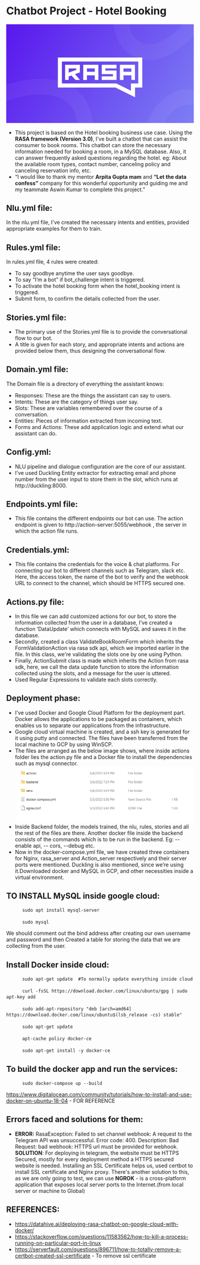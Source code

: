 # Chatbot Project - Hotel Booking

<img src="Images for read_me/logo.jpg">

* This project is based on the Hotel booking business use case. Using the **RASA framework (Version 3.0)**, I’ve built a chatbot that can assist the consumer to book rooms. This chatbot can store the necessary information needed for booking a room, in a MySQL database. Also, it can answer frequently asked questions regarding the hotel. eg: About the available room types, contact number, canceling policy and canceling reservation info, etc.
* “I would like to thank my mentor **Arpita Gupta mam** and **“Let the data confess”** company for this wonderful opportunity and guiding me and my teammate Aswin Kumar to complete this project.” 

## Nlu.yml file:
In the nlu.yml file, I've created the necessary intents and entities, provided appropriate examples for them to train.

## Rules.yml file:
In rules.yml file, 4 rules were created:
* To say goodbye anytime the user says goodbye.
* To say “I’m a bot” if bot_challenge intent is triggered.
* To activate the hotel booking form when the hotel_booking intent is triggered.
* Submit form, to confirm the details collected from the user.

## Stories.yml file:
* The primary use of the Stories.yml file is to provide the conversational flow to our bot. 
* A title is given for each story, and appropriate intents and actions are provided below them, thus designing the conversational flow.

## Domain.yml file:
The Domain file is a directory of everything the assistant knows: 
* Responses: These are the things the assistant can say to users.
* Intents: These are the category of things user say.
* Slots: These are variables remembered over the course of a conversation.
* Entities: Pieces of information extracted from incoming text.
* Forms and Actions: These add application logic and extend what our assistant can do.

## Config.yml:
* NLU pipeline and dialogue configuration are the core of our assistant. 
* I’ve used Duckling Entity extractor for extracting email and phone number from the user input to store them in the slot, which runs at http://duckling:8000.

## Endpoints.yml file:
* This file contains the different endpoints our bot can use. The action endpoint is given to http://action-server:5055/webhook , the server in which the action file runs.

## Credentials.yml:
* This file contains the credentials for the voice & chat platforms. For connecting our bot to different channels such as Telegram, slack etc. Here, the access token, the name of the bot to verify and the webhook URL to connect to the channel, which should be HTTPS secured one.

## Actions.py file:
* In this file we can add customized actions for our bot, to store the information collected from the user in a database, I’ve created a function ‘DataUpdate’ which connects with MySQL and saves it in the database.
* Secondly, created a class ValidateBookRoomForm which inherits the FormValidationAction via rasa sdk api, which we imported earlier in the file. In this class, we're validating the slots one by one using Python.
* Finally, ActionSubmit class is made which inherits the Action from rasa sdk, here, we call the data update function to store the information collected using the slots, and a message for the user is uttered.
* Used Regular Expressions to validate each slots correctly.

## Deployment phase:
* I’ve used Docker and Google Cloud Platform for the deployment part. Docker allows the applications to be packaged as containers, which enables us to separate our applications from the infrastructure.
* Google cloud virtual machine is created, and a ssh key is generated for it using putty and connected. The files have been transferred from the local machine to GCP by using WinSCP.
* The files are arranged as the below image shows, where inside actions folder lies the action.py file and a Docker file to install the dependencies such as mysql connector.
          <img src = "Images for read_me/file arrangement.jpg"></img>
* Inside Backend folder, the models trained, the nlu, rules, stories and all the rest of the files are there. Another docker file inside the backend consists of the commands which is to be run in the backend. Eg: --enable api, -- cors, --debug etc.
* Now in the docker-compose.yml file, we have created three containers for Nginx, rasa_server and Action_server respectively and their server ports were mentioned. Duckling is also mentioned, since we’re using it.Downloaded docker and MySQL in GCP, and other necessities inside a virtual environment.

## TO INSTALL MySQL inside google cloud:
          sudo apt install mysql-server
       
          sudo mysql
         
We should comment out the bind address after creating our own username and password and then Created a table for storing the data that we are collecting from the user.

## Install Docker inside cloud:
          sudo apt-get update  #To normally update everything inside cloud
          
          curl -fsSL https://download.docker.com/linux/ubuntu/gpg | sudo apt-key add
          
          sudo add-apt-repository "deb [arch=amd64] https://download.docker.com/linux/ubuntu$(lsb_release -cs) stable"
          
          sudo apt-get update
          
          apt-cache policy docker-ce
          
          sudo apt-get install -y docker-ce

## To build the docker app and run the services:
          sudo docker-compose up --build
          
https://www.digitalocean.com/community/tutorials/how-to-install-and-use-docker-on-ubuntu-18-04 - FOR REFERENCE
## Errors faced and solutions for them:
*  **ERROR:** RasaException: Failed to set channel webhook: A request to the Telegram API was unsuccessful. Error code: 400. Description: Bad Request: bad webhook: HTTPS url must be provided for webhook.</br>**SOLUTION**: For deploying in telegram, the website must be HTTPS Secured, mostly for every deployment method a HTTPS secured website is needed. Installing an SSL Certificate helps us, used certbot to install SSL certificate and Nginx proxy. There's another solution to this, as we are only going to test, we can use **NGROK** - is a cross-platform application that exposes local server ports to the Internet.(from local server or machine to Global)



## REFERENCES:
* https://datahive.ai/deploying-rasa-chatbot-on-google-cloud-with-docker/
* https://stackoverflow.com/questions/11583562/how-to-kill-a-process-running-on-particular-port-in-linux 
* https://serverfault.com/questions/896711/how-to-totally-remove-a-certbot-created-ssl-certificate  - To remove ssl certificate


